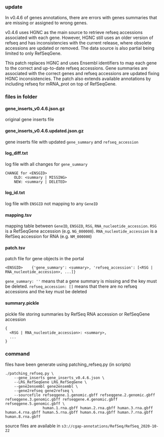 ### update
In v0.4.6 of genes annotations, there are errors with genes summaries that are missing or assigned to wrong genes.

v0.4.6 uses HGNC as the main source to retrieve refseq accessions associated with each gene.
However, HGNC still uses an older version of refseq and has inconsistencies with the current release, where obsolete accessions are updated or removed.
The data source is also partial being limited to only RefSeqGene.

This patch replaces HGNC and uses Ensembl identifiers to map each gene to the correct and up-to-date refseq accessions.
Gene summaries are associated with the correct genes and refseq accessions are updated fixing HGNC inconsistencies.
The patch also extends available annotations by including refseq for mRNA_prot on top of RefSeqGene.

### files in folder

#### gene_inserts_v0.4.6.json.gz
original gene inserts file

#### gene_inserts_v0.4.6.updated.json.gz
gene inserts file with updated `gene_summary` and `refseq_accession`

#### log_diff.txt
log file with all changes for `gene_summary`

    CHANGE for <ENSGID>
        OLD: <summary | MISSING>
        NEW: <summary | DELETED>

#### log_id.txt
log file with `ENSGID` not mapping to any `GeneID`

#### mapping.tsv
mapping table between `GeneID`, `ENSGID`, `RSG`, `RNA_nucleotide_accession`.
`RSG` is a RefSeqGene accession (e.g. `NG_000000`).
`RNA_nucleotide_accession` is a RefSeq accession for RNA (e.g. `NM_000000`)

#### patch.tsv
patch file for gene objects in the portal

    <ENSGID>    {'gene_summary': <summary>, 'refseq_accession': [<RSG | RNA_nucleotide_accession>, ...]}

`gene_summary: ''` means that a gene summary is missing and the key must be deleted.
`refseq_accession: []` means that there are no refseq accessions and the key must be deleted

#### summary.pickle
pickle file storing summaries by RefSeq RNA accession or RefSeqGene accession

    {
      <RSG | RNA_nucleotide_accession>: <summary>,
      ...
    }

### command
files have been generate using patching_refseq.py (in scripts)

    ./patching_refseq.py \
        --gene_inserts gene_inserts_v0.4.6.json \
        --LRG_RefSeqGene LRG_RefSeqGene \
        --gene2ensembl gene2ensembl \
        --gene2refseq gene2refseq \
        --sourcefile refseqgene.1.genomic.gbff refseqgene.2.genomic.gbff refseqgene.3.genomic.gbff refseqgene.4.genomic.gbff refseqgene.5.genomic.gbff \
                     human.1.rna.gbff human.2.rna.gbff human.3.rna.gbff human.4.rna.gbff human.5.rna.gbff human.6.rna.gbff human.7.rna.gbff human.8.rna.gbff

source files are available in `s3://cgap-annotations/RefSeq/RefSeq_2020-10-22`
